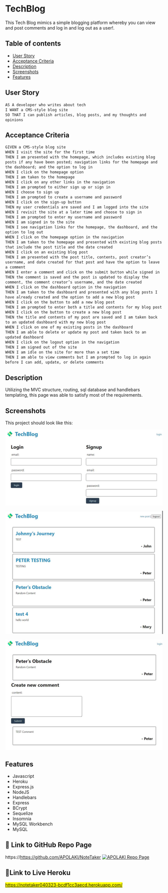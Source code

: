 # TechBlog
This Tech Blog mimics a simple blogging platform whereby you can view and post comments and log in and log out as a user!.


## Table of contents
* [User Story](#user-story)
* [Acceptance Criteria](#acceptance-criteria)
* [Description](#description)
* [Screenshots](#screenshots)
* [Features](#features)


## User Story

```
AS A developer who writes about tech
I WANT a CMS-style blog site
SO THAT I can publish articles, blog posts, and my thoughts and opinions
```


## Acceptance Criteria

```
GIVEN a CMS-style blog site
WHEN I visit the site for the first time
THEN I am presented with the homepage, which includes existing blog posts if any have been posted; navigation links for the homepage and the dashboard; and the option to log in
WHEN I click on the homepage option
THEN I am taken to the homepage
WHEN I click on any other links in the navigation
THEN I am prompted to either sign up or sign in
WHEN I choose to sign up
THEN I am prompted to create a username and password
WHEN I click on the sign-up button
THEN my user credentials are saved and I am logged into the site
WHEN I revisit the site at a later time and choose to sign in
THEN I am prompted to enter my username and password
WHEN I am signed in to the site
THEN I see navigation links for the homepage, the dashboard, and the option to log out
WHEN I click on the homepage option in the navigation
THEN I am taken to the homepage and presented with existing blog posts that include the post title and the date created
WHEN I click on an existing blog post
THEN I am presented with the post title, contents, post creator’s username, and date created for that post and have the option to leave a comment
WHEN I enter a comment and click on the submit button while signed in
THEN the comment is saved and the post is updated to display the comment, the comment creator’s username, and the date created
WHEN I click on the dashboard option in the navigation
THEN I am taken to the dashboard and presented with any blog posts I have already created and the option to add a new blog post
WHEN I click on the button to add a new blog post
THEN I am prompted to enter both a title and contents for my blog post
WHEN I click on the button to create a new blog post
THEN the title and contents of my post are saved and I am taken back to an updated dashboard with my new blog post
WHEN I click on one of my existing posts in the dashboard
THEN I am able to delete or update my post and taken back to an updated dashboard
WHEN I click on the logout option in the navigation
THEN I am signed out of the site
WHEN I am idle on the site for more than a set time
THEN I am able to view comments but I am prompted to log in again before I can add, update, or delete comments
```


## Description

Utilizing the MVC structure, routing, sql database and handlebars templating, this page was able to satisfy most of the requirements.


## Screenshots

This project should look like this:

![LogIn and SignUp Screenshot](./Assets/TechBlog%20LogInSS.jpg)

![LoggedIn page Screenshot](./Assets/TechBlog%20LoggedInSS.jpg)

![Comment page Screenshot](./Assets/TechBlog%20CommentSS.jpg)


## Features
* Javascript
* Heroku
* Express.js
* NodeJS
* Handlebars
* Express
* BCrypt
* Sequelize
* Insomnia
* MySQL Workbench
* MySQL


## 🔗 Link to GitHub Repo Page
https://https://github.com/APOLAKl/NoteTaker   [![APOLAKl Repo Page](https://img.shields.io/github/stars/APOLAKl/NoteTaker?style=social)](https://https://github.com/APOLAKl/NoteTaker)


## 🔗Link to Live Heroku

<mark>https://notetaker040323-bcdf1cc3aecd.herokuapp.com/</mark>